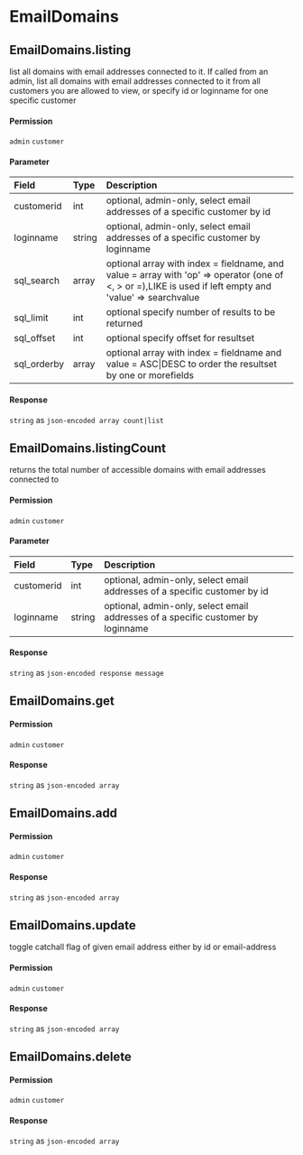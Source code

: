 # EmailDomains

## EmailDomains.listing

list all domains with email addresses connected to it. If called from an admin, list all domains with email addresses connected to it from all customers you are allowed to view, or specify id or loginname for one specific customer

#### Permission

`admin` `customer`

#### Parameter

| Field | Type | Description |
| :--- | :--- | :--- |
| customerid | int | optional, admin-only, select email addresses of a specific customer by id |
| loginname | string | optional, admin-only, select email addresses of a specific customer by loginname |
| sql_search | array | optional array with index = fieldname, and value = array with 'op' => operator (one of <, > or =),LIKE is used if left empty and 'value' => searchvalue |
| sql_limit | int | optional specify number of results to be returned |
| sql_offset | int | optional specify offset for resultset |
| sql_orderby | array | optional array with index = fieldname and value = ASC\|DESC to order the resultset by one or morefields |

#### Response

`string` as `json-encoded array count|list`

## EmailDomains.listingCount

returns the total number of accessible domains with email addresses connected to

#### Permission

`admin` `customer`

#### Parameter

| Field | Type | Description |
| :--- | :--- | :--- |
| customerid | int | optional, admin-only, select email addresses of a specific customer by id |
| loginname | string | optional, admin-only, select email addresses of a specific customer by loginname |

#### Response

`string` as `json-encoded response message`

## EmailDomains.get



#### Permission

`admin` `customer`

#### Response

`string` as `json-encoded array`

## EmailDomains.add



#### Permission

`admin` `customer`

#### Response

`string` as `json-encoded array`

## EmailDomains.update

toggle catchall flag of given email address either by id or email-address

#### Permission

`admin` `customer`

#### Response

`string` as `json-encoded array`

## EmailDomains.delete



#### Permission

`admin` `customer`

#### Response

`string` as `json-encoded array`